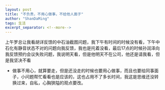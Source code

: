 ```yaml
---
layout: post
title: "不负责，不用心做事，不给他人面子"
author: "ShanDaMing"
tags: 生活
excerpt_separator: <!--more-->
---
```


上午罗总让我看胡详反馈的中石油截图问题，<!--more-->我下午有时间的时候没有看，下午中石化有静音状态不对的问题向我反馈，我也是托着没看，最后17点的时候孙润泽向我反馈预约会议失败问题，我说明天看，但是他明天不在公司，他还是请我看，但是我坚决不看

* 做事不用心，就算要走，但是还没走的时候也要用心做事，而且也要给同事面子，小问题帮忙看看也是应该的，这也占用不了多长时间，我这是思维还没转换过来，自私，心胸狭隘的观点要改。
